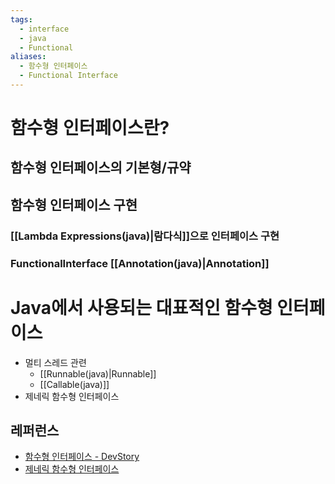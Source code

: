 ```yaml
---
tags:
  - interface
  - java
  - Functional
aliases:
  - 함수형 인터페이스
  - Functional Interface
---
```

# 함수형 인터페이스란?

## 함수형 인터페이스의 기본형/규약


## 함수형 인터페이스 구현

### [[Lambda Expressions(java)|람다식]]으로 인터페이스 구현


### FunctionalInterface [[Annotation(java)|Annotation]]


# Java에서 사용되는 대표적인 함수형 인터페이스
- 멀티 스레드 관련
	- [[Runnable(java)|Runnable]]
	- [[Callable(java)]]
- 제네릭 함수형 인터페이스

## 레퍼런스
- [함수형 인터페이스 - DevStory](https://developer-talk.tistory.com/460)
- [제네릭 함수형 인터페이스](https://developer-talk.tistory.com/461)